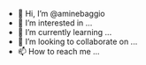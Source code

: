- 👋 Hi, I’m @aminebaggio
- 👀 I’m interested in ...
- 🌱 I’m currently learning ...
- 💞️ I’m looking to collaborate on ...
- 📫 How to reach me ...

<!---
aminebaggio/aminebaggio is a ✨ special ✨ repository because its `README.md` (this file) appears on your GitHub profile.
You can click the Preview link to take a look at your changes.
--->

